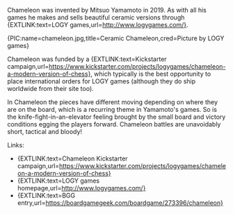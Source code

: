 Chameleon was invented by Mitsuo Yamamoto in 2019. As with all his games he makes and sells beautiful ceramic versions through {EXTLINK:text=LOGY games,url=http://www.logygames.com/}.

{PIC:name=chameleon.jpg,title=Ceramic Chameleon,cred=Picture by LOGY games}

Chameleon was funded by a {EXTLINK:text=Kickstarter campaign,url=https://www.kickstarter.com/projects/logygames/chameleon-a-modern-version-of-chess}, which typically is the best opportunity to place international orders for LOGY games (although they do ship worldwide from their site too).

In Chameleon the pieces have different moving depending on where they are on the board, which is a recurring theme in Yamamoto's games. So is the knife-fight-in-an-elevator feeling brought by the small board and victory conditions egging the players forward. Chameleon battles are unavoidably short, tactical and bloody!

Links:

- {EXTLINK:text=Chameleon Kickstarter campaign,url=https://www.kickstarter.com/projects/logygames/chameleon-a-modern-version-of-chess}
- {EXTLINK:text=LOGY games homepage,url=http://www.logygames.com/}
- {EXTLINK:text=BGG entry,url=https://boardgamegeek.com/boardgame/273396/chameleon}
